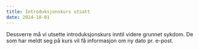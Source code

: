 ```yaml
---
title: Introduksjonskurs utsatt
date: 2024-10-01
---
```


Dessverre må vi utsette introduksjonskurs inntil videre grunnet sykdom.
De som har meldt seg på kurs vil få informasjon om ny dato pr. e-post.
